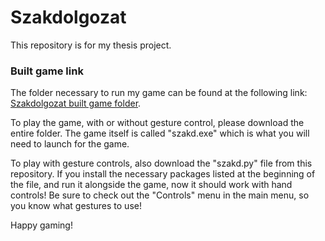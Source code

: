 # Szakdolgozat

This repository is for my thesis project.

### Built game link

The folder necessary to run my game can be found at the following link: [Szakdolgozat built game folder](https://drive.google.com/drive/u/0/folders/1pAZ9SbvxVLd79Meb4chKk7Zj5h0BEBPu).

To play the game, with or without gesture control, please download the entire folder. The game itself is called "szakd.exe" which is what you will need to launch for the game.

To play with gesture controls, also download the "szakd.py" file from this repository. If you install the necessary packages listed at the beginning of the file, and run it alongside the game, now it should work with hand controls! Be sure to check out the "Controls" menu in the main menu, so you know what gestures to use!

Happy gaming!
